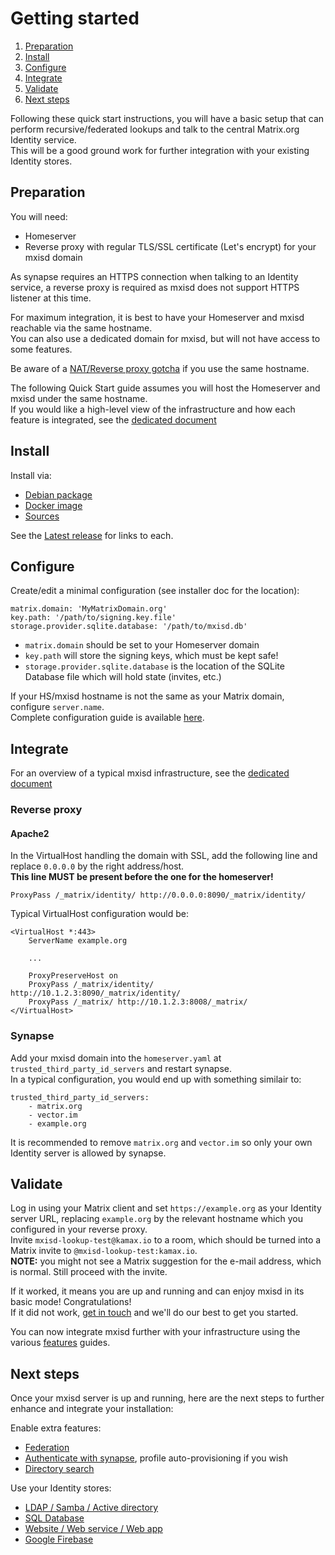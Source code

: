 # Getting started
1. [Preparation](#preparation)
2. [Install](#install)
3. [Configure](#configure)
4. [Integrate](#integrate)
5. [Validate](#validate)
6. [Next steps](#next-steps)

Following these quick start instructions, you will have a basic setup that can perform recursive/federated lookups and
talk to the central Matrix.org Identity service.  
This will be a good ground work for further integration with your existing Identity stores.

## Preparation
You will need:
- Homeserver
- Reverse proxy with regular TLS/SSL certificate (Let's encrypt) for your mxisd domain

As synapse requires an HTTPS connection when talking to an Identity service, a reverse proxy is required as mxisd does
not support HTTPS listener at this time.

For maximum integration, it is best to have your Homeserver and mxisd reachable via the same hostname.  
You can also use a dedicated domain for mxisd, but will not have access to some features.

Be aware of a [NAT/Reverse proxy gotcha](https://github.com/kamax-io/mxisd/wiki/Gotchas#nating) if you use the same
hostname.

The following Quick Start guide assumes you will host the Homeserver and mxisd under the same hostname.  
If you would like a high-level view of the infrastructure and how each feature is integrated, see the
[dedicated document](architecture.md)

## Install
Install via:
- [Debian package](install/debian.md)
- [Docker image](install/docker.md)
- [Sources](build.md)

See the [Latest release](https://github.com/kamax-io/mxisd/releases/latest) for links to each.

## Configure
Create/edit a minimal configuration (see installer doc for the location):
```
matrix.domain: 'MyMatrixDomain.org'
key.path: '/path/to/signing.key.file'
storage.provider.sqlite.database: '/path/to/mxisd.db'
```  
- `matrix.domain` should be set to your Homeserver domain
- `key.path` will store the signing keys, which must be kept safe!
- `storage.provider.sqlite.database` is the location of the SQLite Database file which will hold state (invites, etc.)

If your HS/mxisd hostname is not the same as your Matrix domain, configure `server.name`.  
Complete configuration guide is available [here](configure.md).

## Integrate
For an overview of a typical mxisd infrastructure, see the [dedicated document](architecture.md)
### Reverse proxy
#### Apache2
In the VirtualHost handling the domain with SSL, add the following line and replace `0.0.0.0` by the right address/host.  
**This line MUST be present before the one for the homeserver!**
```
ProxyPass /_matrix/identity/ http://0.0.0.0:8090/_matrix/identity/
```

Typical VirtualHost configuration would be:
```
<VirtualHost *:443>
    ServerName example.org
    
    ...
    
    ProxyPreserveHost on
    ProxyPass /_matrix/identity/ http://10.1.2.3:8090/_matrix/identity/
    ProxyPass /_matrix/ http://10.1.2.3:8008/_matrix/
</VirtualHost>
```

### Synapse
Add your mxisd domain into the `homeserver.yaml` at `trusted_third_party_id_servers` and restart synapse.  
In a typical configuration, you would end up with something similair to:
```
trusted_third_party_id_servers:
    - matrix.org
    - vector.im
    - example.org
```
It is recommended to remove `matrix.org` and `vector.im` so only your own Identity server is allowed by synapse. 

## Validate
Log in using your Matrix client and set `https://example.org` as your Identity server URL, replacing `example.org` by
the relevant hostname which you configured in your reverse proxy.  
Invite `mxisd-lookup-test@kamax.io` to a room, which should be turned into a Matrix invite to `@mxisd-lookup-test:kamax.io`.  
**NOTE:** you might not see a Matrix suggestion for the e-mail address, which is normal. Still proceed with the invite.
  
If it worked, it means you are up and running and can enjoy mxisd in its basic mode! Congratulations!  
If it did not work, [get in touch](#support) and we'll do our best to get you started.

You can now integrate mxisd further with your infrastructure using the various [features](README.md) guides.

## Next steps
Once your mxisd server is up and running, here are the next steps to further enhance and integrate your installation:

Enable extra features:
- [Federation](features/federation.md)
- [Authenticate with synapse](features/authentication.md), profile auto-provisioning if you wish
- [Directory search](features/directory-users.md)

Use your Identity stores:
- [LDAP / Samba / Active directory](backends/ldap.md)
- [SQL Database](backends/sql.md)
- [Website / Web service / Web app](backends/rest.md)
- [Google Firebase](backends/firebase.md)

